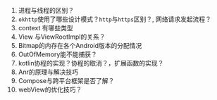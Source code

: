 1. 进程与线程的区别？
2. `okhttp`使用了哪些设计模式？`http`与`https`区别？, 网络请求发起流程？
3. context 有哪些类型
4. View 与ViewRootImpl的关系？
5. Bitmap的内存在各个Android版本的分配情况
6. OutOfMemory能不能捕获？
7. kotlin协程的实现？协程的取消？，扩展函数的实现？
8. Anr的原理与解决技巧
9. Compose与跨平台框架是否了解？
10. webView的优化技巧？